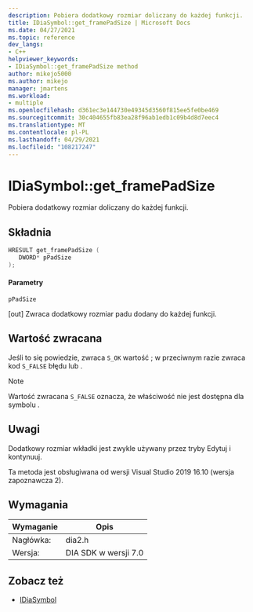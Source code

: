 ```yaml
---
description: Pobiera dodatkowy rozmiar doliczany do każdej funkcji.
title: IDiaSymbol::get_framePadSize | Microsoft Docs
ms.date: 04/27/2021
ms.topic: reference
dev_langs:
- C++
helpviewer_keywords:
- IDiaSymbol::get_framePadSize method
author: mikejo5000
ms.author: mikejo
manager: jmartens
ms.workload:
- multiple
ms.openlocfilehash: d361ec3e144730e49345d3560f815ee5fe0be469
ms.sourcegitcommit: 30c404655fb83ea28f96ab1edb1c09b4d8d7eec4
ms.translationtype: MT
ms.contentlocale: pl-PL
ms.lasthandoff: 04/29/2021
ms.locfileid: "108217247"
---
```

# <a name="idiasymbolget_framepadsize"></a>IDiaSymbol::get_framePadSize

Pobiera dodatkowy rozmiar doliczany do każdej funkcji.

## <a name="syntax"></a>Składnia

```C++
HRESULT get_framePadSize ( 
   DWORD* pPadSize
);
```

#### <a name="parameters"></a>Parametry

 `pPadSize`

[out] Zwraca dodatkowy rozmiar padu dodany do każdej funkcji.

## <a name="return-value"></a>Wartość zwracana

 Jeśli to się powiedzie, zwraca `S_OK` wartość ; w przeciwnym razie zwraca kod `S_FALSE` błędu lub .

> [!NOTE]
> Wartość zwracana `S_FALSE` oznacza, że właściwość nie jest dostępna dla symbolu .

## <a name="remarks"></a>Uwagi

Dodatkowy rozmiar wkładki jest zwykle używany przez tryby Edytuj i kontynuuj.

Ta metoda jest obsługiwana od wersji Visual Studio 2019 16.10 (wersja zapoznawcza 2).

## <a name="requirements"></a>Wymagania

|Wymaganie|Opis|
|-----------------|-----------------|
|Nagłówka:|dia2.h|
|Wersja:|DIA SDK w wersji 7.0|

## <a name="see-also"></a>Zobacz też
- [IDiaSymbol](../../debugger/debug-interface-access/idiasymbol.md)
